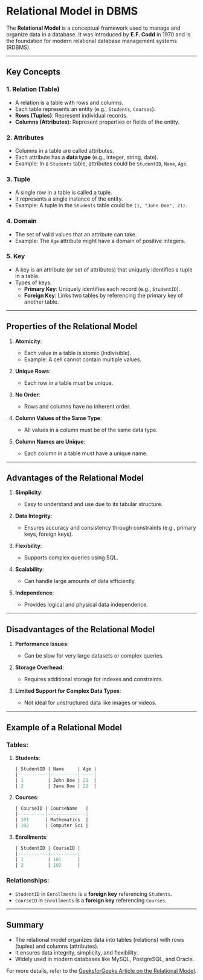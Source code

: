 # Relational Model in DBMS

The **Relational Model** is a conceptual framework used to manage and organize data in a database. It was introduced by **E.F. Codd** in 1970 and is the foundation for modern relational database management systems (RDBMS).

---

## Key Concepts

### 1. **Relation (Table)**

- A relation is a table with rows and columns.
- Each table represents an entity (e.g., `Students`, `Courses`).
- **Rows (Tuples)**: Represent individual records.
- **Columns (Attributes)**: Represent properties or fields of the entity.

### 2. **Attributes**

- Columns in a table are called attributes.
- Each attribute has a **data type** (e.g., integer, string, date).
- Example: In a `Students` table, attributes could be `StudentID`, `Name`, `Age`.

### 3. **Tuple**

- A single row in a table is called a tuple.
- It represents a single instance of the entity.
- Example: A tuple in the `Students` table could be `(1, "John Doe", 21)`.

### 4. **Domain**

- The set of valid values that an attribute can take.
- Example: The `Age` attribute might have a domain of positive integers.

### 5. **Key**

- A key is an attribute (or set of attributes) that uniquely identifies a tuple in a table.
- Types of keys:
  - **Primary Key**: Uniquely identifies each record (e.g., `StudentID`).
  - **Foreign Key**: Links two tables by referencing the primary key of another table.

---

## Properties of the Relational Model

1. **Atomicity**:

   - Each value in a table is atomic (indivisible).
   - Example: A cell cannot contain multiple values.

2. **Unique Rows**:

   - Each row in a table must be unique.

3. **No Order**:

   - Rows and columns have no inherent order.

4. **Column Values of the Same Type**:

   - All values in a column must be of the same data type.

5. **Column Names are Unique**:
   - Each column in a table must have a unique name.

---

## Advantages of the Relational Model

1. **Simplicity**:

   - Easy to understand and use due to its tabular structure.

2. **Data Integrity**:

   - Ensures accuracy and consistency through constraints (e.g., primary keys, foreign keys).

3. **Flexibility**:

   - Supports complex queries using SQL.

4. **Scalability**:

   - Can handle large amounts of data efficiently.

5. **Independence**:
   - Provides logical and physical data independence.

---

## Disadvantages of the Relational Model

1. **Performance Issues**:

   - Can be slow for very large datasets or complex queries.

2. **Storage Overhead**:

   - Requires additional storage for indexes and constraints.

3. **Limited Support for Complex Data Types**:
   - Not ideal for unstructured data like images or videos.

---

## Example of a Relational Model

### Tables:

1. **Students**:

   ```sql
   | StudentID | Name     | Age |
   |-----------|----------|-----|
   | 1         | John Doe | 21  |
   | 2         | Jane Doe | 22  |
   ```

2. **Courses**:

   ```sql
   | CourseID | CourseName   |
   |----------|--------------|
   | 101      | Mathematics  |
   | 102      | Computer Sci |
   ```

3. **Enrollments**:

   ```sql
   | StudentID | CourseID |
   |-----------|----------|
   | 1         | 101      |
   | 2         | 102      |
   ```

### Relationships:

- `StudentID` in `Enrollments` is a **foreign key** referencing `Students`.
- `CourseID` in `Enrollments` is a **foreign key** referencing `Courses`.

---

## Summary

- The relational model organizes data into tables (relations) with rows (tuples) and columns (attributes).
- It ensures data integrity, simplicity, and flexibility.
- Widely used in modern databases like MySQL, PostgreSQL, and Oracle.

For more details, refer to the [GeeksforGeeks Article on the Relational Model](https://www.geeksforgeeks.org/relational-model-in-dbms/).
